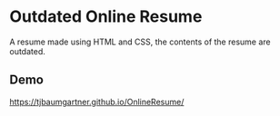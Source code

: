 # Outdated Online Resume
A resume made using HTML and CSS, the contents of the resume are outdated.
## Demo

https://tjbaumgartner.github.io/OnlineResume/
